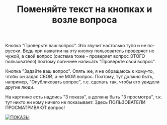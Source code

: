 ﻿---
title: "Поменяйте текст на кнопках и возле вопроса"
se.owner.user_id: 504612
se.owner.display_name: "MrCookie"
se.owner.link: "https://ru.meta.stackoverflow.com/users/504612/mrcookie"
se.link: "https://ru.meta.stackoverflow.com/questions/12056/%d0%9f%d0%be%d0%bc%d0%b5%d0%bd%d1%8f%d0%b9%d1%82%d0%b5-%d1%82%d0%b5%d0%ba%d1%81%d1%82-%d0%bd%d0%b0-%d0%ba%d0%bd%d0%be%d0%bf%d0%ba%d0%b0%d1%85-%d0%b8-%d0%b2%d0%be%d0%b7%d0%bb%d0%b5-%d0%b2%d0%be%d0%bf%d1%80%d0%be%d1%81%d0%b0"
se.question_id: 12056
se.post_type: question
---
<p>Кнопка &quot;Проверьте ваш вопрос&quot;. Это звучит настолько тупо и не по-русски. Ведь при нажатии на эту кнопку пользователь проверяет не чужой, а свой вопрос (система тоже - проверяет вопрос ЭТОГО пользователя) поэтому логичнее написать &quot;Проверьте свой вопрос&quot;.</p>
<p>Кнопка &quot;Задайте ваш вопрос&quot;. Опять же, я не обращаюсь к кому-то, чтобы он задал СВОЙ, а не МОЙ вопрос. Поэтому, тут должно быть, например, &quot;Опубликовать вопрос&quot;, т.е. сделать так, чтобы его увидели другие люди.</p>
<p>На картинке есть надпись &quot;3 показа&quot;, а должна быть &quot;3 просмотра&quot;, т.к. тут никто ни кому ничего не показывает. Здесь ПОЛЬЗОВАТЕЛИ ПРОСМАТРИВАЮТ вопрос!</p>
<p><a href="https://i.stack.imgur.com/H0WOT.png" rel="nofollow noreferrer"><img src="https://i.stack.imgur.com/H0WOT.png" alt="ПОКАЗЫ" /></a></p>
